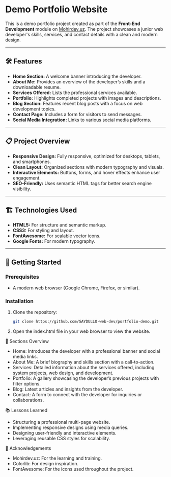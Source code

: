 # Demo Portfolio Website

This is a demo portfolio project created as part of the **Front-End Development** module on [Mohirdev.uz](https://mohirdev.uz/). The project showcases a junior web developer's skills, services, and contact details with a clean and modern design.

---

## 🛠️ Features

- **Home Section:** A welcome banner introducing the developer.
- **About Me:** Provides an overview of the developer’s skills and a downloadable resume.
- **Services Offered:** Lists the professional services available.
- **Portfolio:** Highlights completed projects with images and descriptions.
- **Blog Section:** Features recent blog posts with a focus on web development topics.
- **Contact Page:** Includes a form for visitors to send messages.
- **Social Media Integration:** Links to various social media platforms.

---

## 📋 Project Overview

- **Responsive Design:** Fully responsive, optimized for desktops, tablets, and smartphones.
- **Clean Layout:** Organized sections with modern typography and visuals.
- **Interactive Elements:** Buttons, forms, and hover effects enhance user engagement.
- **SEO-Friendly:** Uses semantic HTML tags for better search engine visibility.

---

## 🏗️ Technologies Used

- **HTML5:** For structure and semantic markup.
- **CSS3:** For styling and layout.
- **FontAwesome:** For scalable vector icons.
- **Google Fonts:** For modern typography.

---

## 🚀 Getting Started

### Prerequisites
- A modern web browser (Google Chrome, Firefox, or similar).

### Installation
1. Clone the repository:
   ```bash
   git clone https://github.com/SAYDULLO-web-dev/portfolio-demo.git

 2. Open the index.html file in your web browser to view the website.

    
 🌟 Sections Overview
 
 * Home: Introduces the developer with a professional banner and social media links.
 * About Me: A brief biography and skills section with a call-to-action.
 * Services: Detailed information about the services offered, including system projects, web design, and development.
 * Portfolio: A gallery showcasing the developer’s previous projects with filter options.
 * Blog: Latest articles and insights from the developer.
 * Contact: A form to connect with the developer for inquiries or collaborations.


 📚 Lessons Learned

 * Structuring a professional multi-page website.
 * Implementing responsive designs using media queries.
 * Designing user-friendly and interactive elements.
 * Leveraging reusable CSS styles for scalability.

   
 👏 Acknowledgements
 
 * Mohirdev.uz: For the learning and training.
 * Colorlib: For design inspiration.
 * FontAwesome: For the icons used throughout the project.

